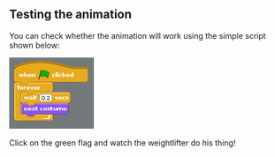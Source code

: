 ## Testing the animation

You can check whether the animation will work using the simple script shown below:

![capture1](images/capture1.png)

Click on the green flag and watch the weightlifter do his thing!

